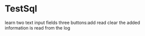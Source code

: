 # TestSql
learn
two text input fields
three buttons:add read clear
the added information is read from the log
